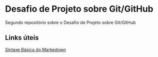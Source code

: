 # Desafio de Projeto sobre Git/GitHub
Segundo repositório sobre o Desafio de Projeto sobre Git/GitHub

## Links úteis

[Sintaxe Básica do Markedown](https://markdown.net.br/sintaxe-basica/)
